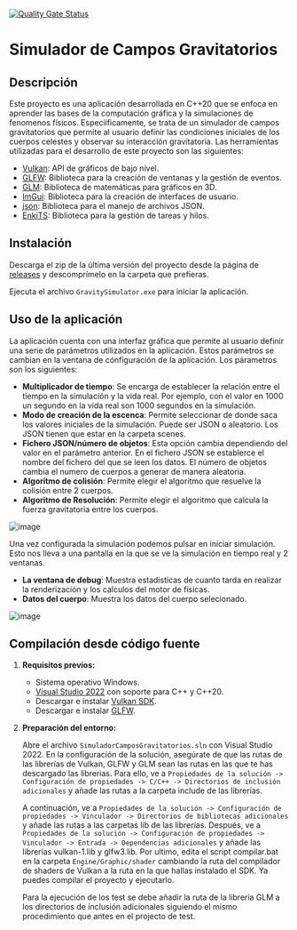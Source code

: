 [![Quality Gate Status](https://sonarcloud.io/api/project_badges/measure?project=TanukiConDos_TFG&metric=alert_status)](https://sonarcloud.io/summary/new_code?id=TanukiConDos_TFG)
# Simulador de Campos Gravitatorios

## Descripción
Este proyecto es una aplicación desarrollada en C++20 que se enfoca en aprender las bases de la computación gráfica y la simulaciones de fenomenos físicos.
Especiíficamente, se trata de un simulador de campos gravitatorios que permite al usuario definir las condiciones iniciales de los cuerpos celestes y observar su interacción gravitatoria.
Las herramientas utilizadas para el desarrollo de este proyecto son las siguientes:
- [Vulkan](https://www.vulkan.org/): API de gráficos de bajo nivel.
- [GLFW](https://www.glfw.org/): Biblioteca para la creación de ventanas y la gestión de eventos.
- [GLM](https://glm.g-truc.net): Biblioteca de matemáticas para gráficos en 3D.
- [ImGui](https://github.com/ocornut/imgui): Biblioteca para la creación de interfaces de usuario.
- [json](https://json.nlohmann.me/): Biblioteca para el manejo de archivos JSON.
- [EnkiTS](https://github.com/dougbinks/enkiTS): Biblioteca para la gestión de tareas y hilos.

## Instalación
Descarga el zip de la última versión del proyecto desde la página de [releases](https://github.com/TanukiConDos/TFG/releases) y descomprímelo en la carpeta que prefieras.

Ejecuta el archivo `GravitySimulator.exe` para iniciar la aplicación.

## Uso de la aplicación

La aplicación cuenta con una interfaz gráfica que permite al usuario definir una serie de parámetros utilizados en la aplicación. Estos parámetros se cambian en la ventana de cónfiguración de la aplicación.
Los párametros son los siguientes:

- **Multiplicador de tiempo**: Se encarga de establecer la relación entre el tiempo en la simulación y la vida real. Por ejemplo, con el valor en 1000 un segundo en la vida real son 1000 segundos en la simulación.
- **Modo de creación de la escenca**: Permite seleccionar de donde saca los valores iniciales de la simulación. Puede ser JSON o aleatorio. Los JSON tienen que estar en la carpeta scenes.
- **Fichero JSON/número de objetos**: Esta opción cambia dependiendo del valor en el parámetro anterior. En el fichero JSON se establerce el nombre del fichero del que se leen los datos. El número de objetos cambia el numero de cuerpos a generar de manera aleatoria.
- **Algoritmo de colisión**: Permite elegir el algoritmo que resuelve la colisión entre 2 cuerpos.
- **Algoritmo de Resolución**: Permite elegir el algoritmo que calcula la fuerza gravitatoria entre los cuerpos.

![image](https://github.com/user-attachments/assets/002a02bb-ecdf-4777-b890-5ca9421e6a36)


Una vez configurada la simulación podemos pulsar en iniciar simulación. Esto nos lleva a una pantalla en la que se ve la simulación en tiempo real y 2 ventanas.
- **La ventana de debug**: Muestra estadisticas de cuanto tarda en realizar la renderización y los calculos del motor de físicas.
- **Datos del cuerpo**: Muestra los datos del cuerpo selecionado.

![image](https://github.com/user-attachments/assets/bac0c520-61ef-4081-a132-24fd5c3f4ae9)


## Compilación desde código fuente
1. **Requisitos previos:**
   - Sistema operativo Windows.
   - [Visual Studio 2022](https://visualstudio.microsoft.com/vs/) con soporte para C++ y C++20.
   - Descargar e instalar [Vulkan SDK](https://vulkan.lunarg.com/sdk/home#windows).
   - Descargar e instalar [GLFW](https://www.glfw.org/download.html).

2. **Preparación del entorno:**

   Abre el archivo `SimuladorCamposGravitatorios.sln` con Visual Studio 2022. En la configuración de la solución, asegúrate de que las rutas de las librerías de Vulkan,
   GLFW y GLM sean las rutas en las que te has descargado las librerias. Para ello, ve a `Propiedades de la solución -> Configuración de propiedades -> C/C++ -> Directorios de inclusión adicionales` 
   y añade las rutas a la carpeta include de las librerías.

   A continuación, ve a `Propiedades de la solución -> Configuración de propiedades -> Vinculador -> Directorios de bibliotecas adicionales` y añade las rutas a las carpetas lib de las librerías.
   Después, ve a `Propiedades de la solución -> Configuración de propiedades -> Vinculador -> Entrada -> Dependencias adicionales` y añade las librerías vulkan-1.lib y glfw3.lib.
   Por ultimo, edita el script compilar.bat en la carpeta `Engine/Graphic/shader` cambiando la ruta del compilador de shaders de Vulkan a la ruta en la que hallas instalado el SDK.
   Ya puedes compilar el proyecto y ejecutarlo.

   Para la ejecución de los test se debe añadir la ruta de la librería GLM a los directorios de inclusión adicionales siguiendo el mismo procedimiento que antes en el projecto de test.